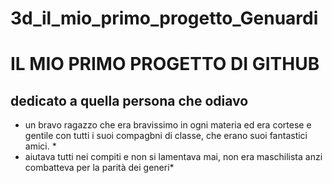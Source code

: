 # 3d_il_mio_primo_progetto_Genuardi
 
 # IL MIO PRIMO PROGETTO DI GITHUB 
 ## dedicato a quella persona che odiavo
 * un bravo ragazzo che era bravissimo in ogni materia ed era cortese e gentile con tutti i suoi compagbni di classe, che erano suoi fantastici amici. *
 * aiutava tutti nei compiti e non si lamentava mai, non era maschilista anzi combatteva per la parità dei generi*
 
 
 
  
  
